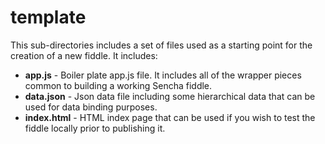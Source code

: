 template
======

This sub-directories includes a set of files used as a starting point for the creation of a new fiddle. It includes:

* __app.js__ - Boiler plate app.js file. It includes all of the wrapper pieces common to building a working Sencha fiddle. 
* __data.json__ - Json data file including some hierarchical data that can be used for data binding purposes.
* __index.html__ - HTML index page that can be used if you wish to test the fiddle locally prior to publishing it.





 
